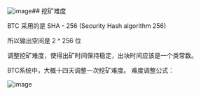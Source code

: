 ![image](https://github.com/user-attachments/assets/38702470-0fb1-42fa-8ed7-1173522013ec)## 挖矿难度

BTC 采用的是 SHA - 256 (Security Hash algorithm 256)

所以输出空间是 2 ^ 256 位

调整挖矿难度，使得出矿时间保持稳定，出块时间应该是一个类常数。

BTC系统中，大概十四天调整一次挖矿难度。
难度调整公式：

![image](https://github.com/user-attachments/assets/7267206b-4df0-40d0-8623-5cfd65c09443)



